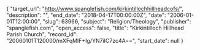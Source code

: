 {
  "target_url": "http://www.spanglefish.com/kirkintillochhillheadcofs/", 
  "description": "", 
  "end_date": "2018-04-17T00:00:00Z", 
  "date": "2006-01-01T12:00:00", 
  "slug": 63966, 
  "subject": "Religion/Theology", 
  "publisher": "spanglefish.com", 
  "open_access": false, 
  "title": "Kirkintilloch Hillhead Parish Church", 
  "record_id": "20060101T120000/mXFqMlF+Ig/YN7iIC7zc4A==", 
  "start_date": null
}


